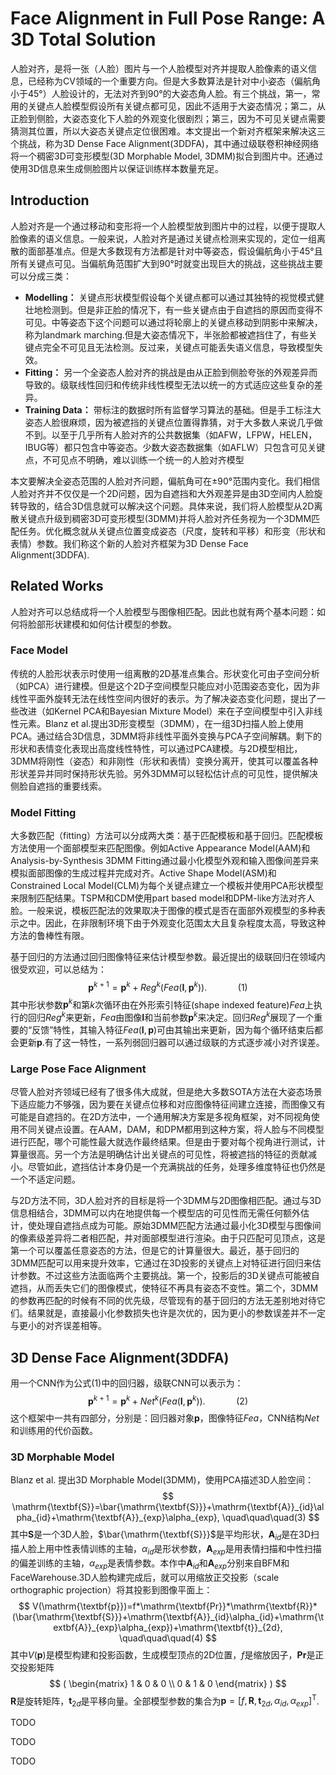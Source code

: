 # Face Alignment in Full Pose Range: A 3D Total Solution

人脸对齐，是将一张（人脸）图片与一个人脸模型对齐并提取人脸像素的语义信息，已经称为CV领域的一个重要方向。但是大多数算法是针对中小姿态（偏航角小于45°）人脸设计的，无法对齐到90°的大姿态角人脸。有三个挑战，第一，常用的关键点人脸模型假设所有关键点都可见，因此不适用于大姿态情况；第二，从正脸到侧脸，大姿态变化下人脸的外观变化很剧烈；第三，因为不可见关键点需要猜测其位置，所以大姿态关键点定位很困难。本文提出一个新对齐框架来解决这三个挑战，称为3D Dense Face Alignment(3DDFA)，其中通过级联卷积神经网络将一个稠密3D可变形模型(3D Morphable Model, 3DMM)拟合到图片中。还通过使用3D信息来生成侧脸图片以保证训练样本数量充足。



## Introduction

人脸对齐是一个通过移动和变形将一个人脸模型放到图片中的过程，以便于提取人脸像素的语义信息。一般来说，人脸对齐是通过关键点检测来实现的，定位一组离散的面部基准点。但是大多数现有方法都是针对中等姿态，假设偏航角小于45°且所有关键点可见。当偏航角范围扩大到90°时就变出现巨大的挑战，这些挑战主要可以分成三类：

* **Modelling：** 关键点形状模型假设每个关键点都可以通过其独特的视觉模式健壮地检测到。但是非正脸的情况下，有一些关键点由于自遮挡的原因而变得不可见。中等姿态下这个问题可以通过将轮廓上的关键点移动到阴影中来解决，称为landmark marching.但是大姿态情况下，半张脸都被遮挡住了，有些关键点完全不可见且无法检测。反过来，关键点可能丢失语义信息，导致模型失效。
* **Fitting：** 另一个全姿态人脸对齐的挑战是由从正脸到侧脸夸张的外观差异而导致的。级联线性回归和传统非线性模型无法以统一的方式适应这些复杂的差异。
* **Training Data：** 带标注的数据时所有监督学习算法的基础。但是手工标注大姿态人脸很麻烦，因为被遮挡的关键点位置得靠猜，对于大多数人来说几乎做不到。以至于几乎所有人脸对齐的公共数据集（如AFW，LFPW，HELEN，IBUG等）都只包含中等姿态。少数大姿态数据集（如AFLW）只包含可见关键点，不可见点不明确，难以训练一个统一的人脸对齐模型

本文要解决全姿态范围的人脸对齐问题，偏航角可在±90°范围内变化。我们相信人脸对齐并不仅仅是一个2D问题，因为自遮挡和大外观差异是由3D空间内人脸旋转导致的，结合3D信息就可以解决这个问题。具体来说，我们将人脸模型从2D离散关键点升级到稠密3D可变形模型(3DMM)并将人脸对齐任务视为一个3DMM匹配任务。优化概念就从关键点位置变成姿态（尺度，旋转和平移）和形变（形状和表情）参数。我们称这个新的人脸对齐框架为3D Dense Face Alignment(3DDFA).



## Related Works

人脸对齐可以总结成将一个人脸模型与图像相匹配。因此也就有两个基本问题：如何将脸部形状建模和如何估计模型的参数。

### Face Model

传统的人脸形状表示时使用一组离散的2D基准点集合。形状变化可由子空间分析（如PCA）进行建模。但是这个2D子空间模型只能应对小范围姿态变化，因为非线性平面外旋转无法在线性空间内很好的表示。为了解决姿态变化问题，提出了一些改进（如Kernel PCA和Bayesian Mixture Model）来在子空间模型中引入非线性元素。Blanz et al.提出3D形变模型（3DMM），在一组3D扫描人脸上使用PCA。通过结合3D信息，3DMM将非线性平面外变换与PCA子空间解耦。剩下的形状和表情变化表现出高度线性特性，可以通过PCA建模。与2D模型相比，3DMM将刚性（姿态）和非刚性（形状和表情）变换分离开，使其可以覆盖各种形状差异并同时保持形状先验。另外3DMM可以轻松估计点的可见性，提供解决侧脸自遮挡的重要线索。

### Model Fitting

大多数匹配（fitting）方法可以分成两大类：基于匹配模板和基于回归。匹配模板方法使用一个面部模型来匹配图像。例如Active Appearance Model(AAM)和Analysis-by-Synthesis 3DMM Fitting通过最小化模型外观和输入图像间差异来模拟面部图像的生成过程并完成对齐。Active Shape Model(ASM)和Constrained Local Model(CLM)为每个关键点建立一个模板并使用PCA形状模型来限制匹配结果。TSPM和CDM使用part based model和DPM-like方法对齐人脸。一般来说，模板匹配法的效果取决于图像的模式是否在面部外观模型的多种表示之中。因此，在非限制环境下由于外观变化范围太大且复杂程度太高，导致这种方法的鲁棒性有限。

基于回归的方法通过回归图像特征来估计模型参数。最近提出的级联回归在领域内很受欢迎，可以总结为：
$$
\mathrm{\textbf{p}}^{k+1}=\mathrm{\textbf{p}}^k+Reg^k(Fea(\mathrm{\textbf{I}},\mathrm{\textbf{p}}^k)). \quad\quad\quad(1)
$$
其中形状参数$\mathrm{\textbf{p}}^k$和第$k$次循环由在外形索引特征(shape indexed feature)$Fea$上执行的回归$Reg^k$来更新，$Fea$由图像$\textbf{I}$和当前参数$\mathrm{\textbf{p}}^k$来决定。回归$Reg^k$展现了一个重要的“反馈”特性，其输入特征$Fea(\textbf{I},\mathrm{\textbf{p}})$可由其输出来更新，因为每个循环结束后都会更新$\mathrm{\textbf{p}}$.有了这一特性，一系列弱回归器可以通过级联的方式逐步减小对齐误差。

### Large Pose Face Alignment

尽管人脸对齐领域已经有了很多伟大成就，但是绝大多数SOTA方法在大姿态场景下适应能力不够强，因为要在关键点位移和对应图像特征间建立连接，而图像又有可能是自遮挡的。在2D方法中，一个通用解决方案是多视角框架，对不同视角使用不同关键点设置。在AAM，DAM，和DPM都用到这种方案，将人脸与不同模型进行匹配，哪个可能性最大就选作最终结果。但是由于要对每个视角进行测试，计算量很高。另一个方法是明确估计出关键点的可见性，将被遮挡的特征的贡献减小。尽管如此，遮挡估计本身仍是一个充满挑战的任务，处理多维度特征也仍然是一个不适定问题。

与2D方法不同，3D人脸对齐的目标是将一个3DMM与2D图像相匹配。通过与3D信息相结合，3DMM可以内在地提供每一个模型店的可见性而无需任何额外估计，使处理自遮挡点成为可能。原始3DMM匹配方法通过最小化3D模型与图像间的像素级差异将二者相匹配，并对面部模型进行渲染。由于只匹配可见顶点，这是第一个可以覆盖任意姿态的方法，但是它的计算量很大。最近，基于回归的3DMM匹配可以用来提升效率，它通过在3D投影的关键点上对特征进行回归来估计参数。不过这些方法面临两个主要挑战。第一个，投影后的3D关键点可能被自遮挡，从而丢失它们的图像模式，使特征不再具有姿态不变性。第二个，3DMM的参数再匹配的时候有不同的优先级，尽管现有的基于回归的方法无差别地对待它们。结果就是，直接最小化参数损失也许是次优的，因为更小的参数误差并不一定与更小的对齐误差相等。



## 3D Dense Face Alignment(3DDFA)

用一个CNN作为公式(1)中的回归器，级联CNN可以表示为：
$$
\mathrm{\textbf{p}}^{k+1}=\mathrm{\textbf{p}}^k+Net^k(Fea(\mathrm{\textbf{I}},\mathrm{\textbf{p}}^k)). \quad\quad\quad(2)
$$
这个框架中一共有四部分，分别是：回归器对象$\mathrm{\textbf{p}}$，图像特征$Fea$，CNN结构$Net$和训练用的代价函数。

### 3D Morphable Model

Blanz et al. 提出3D Morphable Model(3DMM)，使用PCA描述3D人脸空间：
$$
\mathrm{\textbf{S}}=\bar{\mathrm{\textbf{S}}}+\mathrm{\textbf{A}}_{id}\alpha_{id}+\mathrm{\textbf{A}}_{exp}\alpha_{exp}, \quad\quad\quad(3)
$$
其中$\mathrm{\textbf{S}}$是一个3D人脸，$\bar{\mathrm{\textbf{S}}}$是平均形状，$\mathrm{\textbf{A}}_{id}$是在3D扫描人脸上用中性表情训练的主轴，$\alpha_{id}$是形状参数，$\mathrm{\textbf{A}}_{exp}$是用表情扫描和中性扫描的偏差训练的主轴，$\alpha_{exp}$是表情参数。本作中$\mathrm{\textbf{A}}_{id}$和$\mathrm{\textbf{A}}_{exp}$分别来自BFM和FaceWarehouse.3D人脸构建完成后，就可以用缩放正交投影（scale orthographic projection）将其投影到图像平面上：
$$
V(\mathrm{\textbf{p}})=f*\mathrm{\textbf{Pr}}*\mathrm{\textbf{R}}*(\bar{\mathrm{\textbf{S}}}+\mathrm{\textbf{A}}_{id}\alpha_{id}+\mathrm{\textbf{A}}_{exp}\alpha_{exp})+\mathrm{\textbf{t}}_{2d}, \quad\quad\quad(4)
$$
其中$V(\mathrm{\textbf{p}})$是模型构建和投影函数，生成模型顶点的2D位置，$f$是缩放因子，$\mathrm{\textbf{Pr}}$是正交投影矩阵
$$
(
\begin{matrix} 
1 & 0 & 0 \\ 
0 & 1 & 0
\end{matrix}
)
$$
$\mathrm{\textbf{R}}$是旋转矩阵，$\mathrm{\textbf{t}}_{2d}$是平移向量。全部模型参数的集合为$\mathrm{\textbf{p}}=[f,\mathrm{\textbf{R}},\mathrm{\textbf{t}}_{2d}, \alpha_{id}, \alpha_{exp}]^{\mathrm{T}}$.



TODO

TODO

TODO